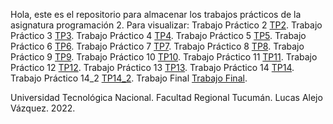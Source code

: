 Hola, este es el repositorio para almacenar los trabajos prácticos de la asignatura programación 2.
Para visualizar:
Trabajo Práctico 2 [TP2](https://vazquezlucasa.github.io/TecnicaturaProgramacion-UTN/Programacion-2/TP2).
Trabajo Práctico 3 [TP3](https://vazquezlucasa.github.io/TecnicaturaProgramacion-UTN/Programacion-2/TP3).
Trabajo Práctico 4 [TP4](https://vazquezlucasa.github.io/TecnicaturaProgramacion-UTN/Programacion-2/TP4).
Trabajo Práctico 5 [TP5](https://vazquezlucasa.github.io/TecnicaturaProgramacion-UTN/Programacion-2/TP5).
Trabajo Práctico 6 [TP6](https://vazquezlucasa.github.io/TecnicaturaProgramacion-UTN/Programacion-2/TP6).
Trabajo Práctico 7 [TP7](https://vazquezlucasa.github.io/TecnicaturaProgramacion-UTN/Programacion-2/TP7).
Trabajo Práctico 8 [TP8](https://vazquezlucasa.github.io/TecnicaturaProgramacion-UTN/Programacion-2/TP8).
Trabajo Práctico 9 [TP9](https://vazquezlucasa.github.io/TecnicaturaProgramacion-UTN/Programacion-2/TP9).
Trabajo Práctico 10 [TP10](https://vazquezlucasa.github.io/TecnicaturaProgramacion-UTN/Programacion-2/TP10).
Trabajo Práctico 11 [TP11](https://vazquezlucasa.github.io/TecnicaturaProgramacion-UTN/Programacion-2/TP11).
Trabajo Práctico 12 [TP12](https://vazquezlucasa.github.io/TecnicaturaProgramacion-UTN/Programacion-2/TP12).
Trabajo Práctico 13 [TP13](https://vazquezlucasa.github.io/TecnicaturaProgramacion-UTN/Programacion-2/TP13).
Trabajo Práctico 14 [TP14](https://vazquezlucasa.github.io/TecnicaturaProgramacion-UTN/Programacion-2/TP14).
Trabajo Práctico 14_2 [TP14_2](https://vazquezlucasa.github.io/TecnicaturaProgramacion-UTN/Programacion-2/TP14_2).
Trabajo Final [Trabajo Final](https://vazquezlucasa.github.io/TecnicaturaProgramacion-UTN/Programacion-2/proyecto%20final/indexa.html).


Universidad Tecnológica Nacional. Facultad Regional Tucumán.
Lucas Alejo Vázquez. 2022.
